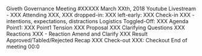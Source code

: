 Giveth Governance Meeting #XXXXX
March XXth, 2018
Youtube Livestream - XXX
Attending
XXX, XXX
dropped-in: XXX left-early: XXX
Check-in
XXX - intentions, expectations, distractions
Logistics
Toggled-Off: XXX
Agenda
Point1: XXX
Point1
Tension
XXX
Proposal
XXX
Clarifying Questions
XXX
Reactions
XXX - Reaction
Amend and Clarify
XXX
Result
Approved/Tabled/Rejected
Recap
XXX
Check-out
XXX: Checkout
End of meeting
00:0
